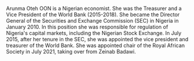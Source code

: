 Arunma Oteh OON is a Nigerian economist. She was the Treasurer and a Vice President of the World Bank (2015-2018). She became the Director General of the Securities and Exchange Commission (SEC) in Nigeria in January 2010. In this position she was responsible for regulation of Nigeria's capital markets, including the Nigerian Stock Exchange. In July 2015, after her tenure in the SEC, she was appointed the vice president and treasurer of the World Bank. She was appointed chair of the Royal African Society in July 2021, taking over from Zeinab Badawi.